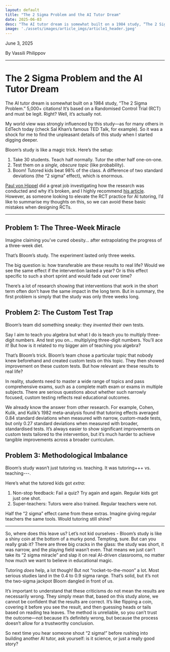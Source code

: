 ```yaml
---
layout: default
title: "The 2 Sigma Problem and the AI Tutor Dream"
date: 2025-06-03
desc: "The AI tutor dream is somewhat built on a 1984 study, “The 2 Sigma Problem.” 5,000+ citations! It’s based on a Randomised Control Trial (RCT) and must be legit. Right? Well, it’s actually not."
image: './assets/images/article_imgs/article1_header.jpeg'
---
```


June 3, 2025

By Vassili Philippov

---

# The 2 Sigma Problem and the AI Tutor Dream

The AI tutor dream is somewhat built on a 1984 study, “The 2 Sigma Problem.” 5,000+ citations! It’s based on a Randomised Control Trial (RCT) and must be legit. Right? Well, it’s actually not.

My world view was strongly influenced by this study—as for many others in EdTech today (check Sal Khan’s famous TED Talk, for example). So it was a shock for me to find the unpleasant details of this study when I started digging deeper.

Bloom’s study is like a magic trick. Here’s the setup:

1. Take 30 students. Teach half normally. Tutor the other half one-on-one.
2. Test them on a _single, obscure topic_ (like probability).
3. Boom! Tutored kids beat 98% of the class. A difference of two standard deviations (the “2 sigma” effect), which is enormous.

[Paul von Hippel](https://www.linkedin.com/in/paul-von-hippel-8663857/?lipi=urn%3Ali%3Apage%3Ad_flagship3_pulse_read%3BqUJU74%2FbSb%2BpFrPgywYcsA%3D%3D) did a great job investigating how the research was conducted and why it’s broken, and I highly recommend [his article](https://www.educationnext.org/two-sigma-tutoring-separating-science-fiction-from-science-fact/). However, as someone looking to elevate the RCT practice for AI tutoring, I’d like to summarise my thoughts on this, so we can avoid these basic mistakes when designing RCTs.

---

## Problem 1: The Three-Week Miracle

Imagine claiming you’ve cured obesity… after extrapolating the progress of a three-week diet. 

That’s Bloom’s study. The experiment lasted only three weeks. 

The big question is: how transferable are these results to real life? Would we see the same effect if the intervention lasted a year? Or is this effect specific to such a short sprint and would fade out over time? 

There’s a lot of research showing that interventions that work in the short term often don’t have the same impact in the long term. But in summary, the first problem is simply that the study was only three weeks long.

## Problem 2: The Custom Test Trap

Bloom’s team did something sneaky: they _invented_ their own tests.

Say I aim to teach you algebra but what I do is teach you to multiply three-digit numbers. And test you on… multiplying three-digit numbers. You’ll ace it! But how is it related to my bigger aim of teaching you algebra?

That’s Bloom’s trick. Bloom’s team chose a particular topic that nobody knew beforehand and created custom tests on this topic. They then showed improvement on these custom tests. But how relevant are these results to real life?

In reality, students need to master a wide range of topics and pass comprehensive exams, such as a complete math exam or exams in multiple subjects. There are serious questions about whether such narrowly focused, custom testing reflects real educational outcomes.

We already know the answer from other research. For example, Cohen, Kulik, and Kulik’s 1982 meta-analysis found that tutoring effects averaged 0.84 standard deviations when measured with narrow, custom-made tests, but only 0.27 standard deviations when measured with broader, standardised tests. It’s always easier to show significant improvements on custom tests tailored to the intervention, but it’s much harder to achieve tangible improvements across a broader curriculum.

## Problem 3: Methodological Imbalance

Bloom’s study wasn’t just tutoring vs. teaching. It was tutoring+++ vs. teaching---.

Here’s what the tutored kids got _extra_:

1. Non-stop feedback: Fail a quiz? Try again and again. Regular kids got just one shot.
2. Super-teachers: Tutors were also trained. Regular teachers were not.

Half the “2 sigma” effect came from these extras. Imagine giving regular teachers the same tools. Would tutoring still shine?

---

So, where does this leave us? Let’s not kid ourselves - Bloom’s study is like a shiny coin at the bottom of a murky pond. Tempting, sure. But can you really grab it? There are three big cracks in the glass: the study was short, it was narrow, and the playing field wasn’t even. That means we just can’t take its “2 sigma miracle” and slap it on real AI-driven classrooms, no matter how much we want to believe in educational magic.

Tutoring _does_ help, a lot though! But not “rocket-to-the-moon” a lot. Most serious studies land in the 0.4 to 0.9 sigma range. That’s solid, but it’s not the two-sigma jackpot Bloom dangled in front of us.

It’s important to understand that these criticisms do not mean the results are necessarily wrong. They simply mean that, based on this study alone, we cannot be confident that the results are correct. It’s like flipping a coin, covering it before you see the result, and then guessing heads or tails based on reading tea leaves. The method is unreliable, so you can’t trust the outcome—not because it’s definitely wrong, but because the process doesn’t allow for a trustworthy conclusion.

So next time you hear someone shout “2 sigma!” before rushing into building another AI tutor, ask yourself: is it science, or just a really good story?
